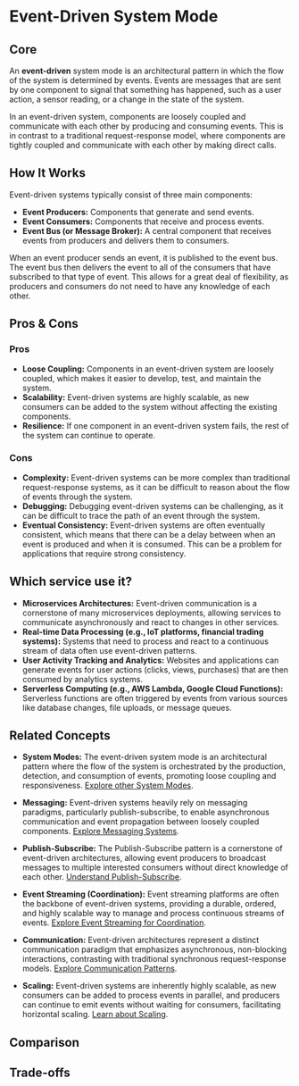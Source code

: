# Event-Driven System Mode

## Core

An **event-driven** system mode is an architectural pattern in which the flow of the system is determined by events. Events are messages that are sent by one component to signal that something has happened, such as a user action, a sensor reading, or a change in the state of the system.

In an event-driven system, components are loosely coupled and communicate with each other by producing and consuming events. This is in contrast to a traditional request-response model, where components are tightly coupled and communicate with each other by making direct calls.

## How It Works

Event-driven systems typically consist of three main components:

-   **Event Producers:** Components that generate and send events.
-   **Event Consumers:** Components that receive and process events.
-   **Event Bus (or Message Broker):** A central component that receives events from producers and delivers them to consumers.

When an event producer sends an event, it is published to the event bus. The event bus then delivers the event to all of the consumers that have subscribed to that type of event. This allows for a great deal of flexibility, as producers and consumers do not need to have any knowledge of each other.

## Pros & Cons

### Pros

-   **Loose Coupling:** Components in an event-driven system are loosely coupled, which makes it easier to develop, test, and maintain the system.
-   **Scalability:** Event-driven systems are highly scalable, as new consumers can be added to the system without affecting the existing components.
-   **Resilience:** If one component in an event-driven system fails, the rest of the system can continue to operate.

### Cons

-   **Complexity:** Event-driven systems can be more complex than traditional request-response systems, as it can be difficult to reason about the flow of events through the system.
-   **Debugging:** Debugging event-driven systems can be challenging, as it can be difficult to trace the path of an event through the system.
-   **Eventual Consistency:** Event-driven systems are often eventually consistent, which means that there can be a delay between when an event is produced and when it is consumed. This can be a problem for applications that require strong consistency.

## Which service use it?

-   **Microservices Architectures:** Event-driven communication is a cornerstone of many microservices deployments, allowing services to communicate asynchronously and react to changes in other services.
-   **Real-time Data Processing (e.g., IoT platforms, financial trading systems):** Systems that need to process and react to a continuous stream of data often use event-driven patterns.
-   **User Activity Tracking and Analytics:** Websites and applications can generate events for user actions (clicks, views, purchases) that are then consumed by analytics systems.
-   **Serverless Computing (e.g., AWS Lambda, Google Cloud Functions):** Serverless functions are often triggered by events from various sources like database changes, file uploads, or message queues.

## Related Concepts

-   **System Modes:** The event-driven system mode is an architectural pattern where the flow of the system is orchestrated by the production, detection, and consumption of events, promoting loose coupling and responsiveness. [Explore other System Modes](../README.md).

-   **Messaging:** Event-driven systems heavily rely on messaging paradigms, particularly publish-subscribe, to enable asynchronous communication and event propagation between loosely coupled components. [Explore Messaging Systems](../../messaging/README.md).

-   **Publish-Subscribe:** The Publish-Subscribe pattern is a cornerstone of event-driven architectures, allowing event producers to broadcast messages to multiple interested consumers without direct knowledge of each other. [Understand Publish-Subscribe](../../messaging/publish-subscribe/README.md).

-   **Event Streaming (Coordination):** Event streaming platforms are often the backbone of event-driven systems, providing a durable, ordered, and highly scalable way to manage and process continuous streams of events. [Explore Event Streaming for Coordination](../../coordination/event-streaming/README.md).

-   **Communication:** Event-driven architectures represent a distinct communication paradigm that emphasizes asynchronous, non-blocking interactions, contrasting with traditional synchronous request-response models. [Explore Communication Patterns](../../communication/README.md).

-   **Scaling:** Event-driven systems are inherently highly scalable, as new consumers can be added to process events in parallel, and producers can continue to emit events without waiting for consumers, facilitating horizontal scaling. [Learn about Scaling](../../scaling/README.md).

## Comparison

## Trade-offs
